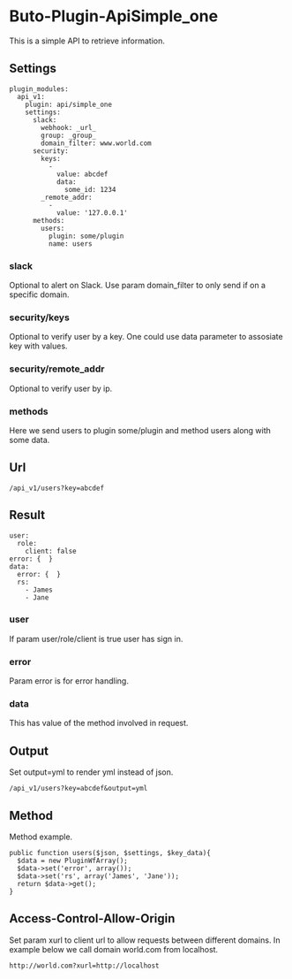 # Buto-Plugin-ApiSimple_one
This is a simple API to retrieve information.

## Settings
```
plugin_modules:
  api_v1:
    plugin: api/simple_one
    settings:
      slack:
        webhook: _url_
        group: _group_
        domain_filter: www.world.com
      security:
        keys:
          -
            value: abcdef
            data:
              some_id: 1234
        _remote_addr:
          -
            value: '127.0.0.1'
      methods:
        users:
          plugin: some/plugin
          name: users
```
### slack
Optional to alert on Slack. Use param domain_filter to only send if on a specific domain.

### security/keys
Optional to verify user by a key. One could use data parameter to assosiate key with values.

### security/remote_addr
Optional to verify user by ip.

### methods
Here we send users to plugin some/plugin and method users along with some data.

## Url
```
/api_v1/users?key=abcdef
```

## Result
```
user:
  role:
    client: false
error: {  }
data:
  error: {  }
  rs:
    - James
    - Jane
```

### user
If param user/role/client is true user has sign in. 

### error
Param error is for error handling.

### data
This has value of the method involved in request.

## Output
Set output=yml to render yml instead of json.
```
/api_v1/users?key=abcdef&output=yml
```

## Method
Method example.
```
public function users($json, $settings, $key_data){
  $data = new PluginWfArray();
  $data->set('error', array());
  $data->set('rs', array('James', 'Jane'));
  return $data->get();
}
```

## Access-Control-Allow-Origin
Set param xurl to client url to allow requests between different domains. 
In example below we call domain world.com from localhost. 
```
http://world.com?xurl=http://localhost
```
